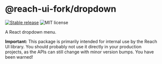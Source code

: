 # @reach-ui-fork/dropdown

[![Stable release](https://img.shields.io/npm/v/@reach-ui-fork/dropdown.svg)](https://npm.im/@reach-ui-fork/dropdown) ![MIT license](https://badgen.now.sh/badge/license/MIT)

A React dropdown menu.

**Important:** This package is primarily intended for internal use by the Reach UI library. You should probably not use it directly in your production projects, as the APIs can still change with minor version bumps. You have been warned!
